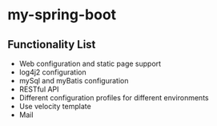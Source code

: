 # my-spring-boot

## Functionality List
- Web configuration and static page support 
- log4j2 configuration
- mySql and myBatis configuration
- RESTful API
- Different configuration profiles for different environments
- Use velocity template
- Mail